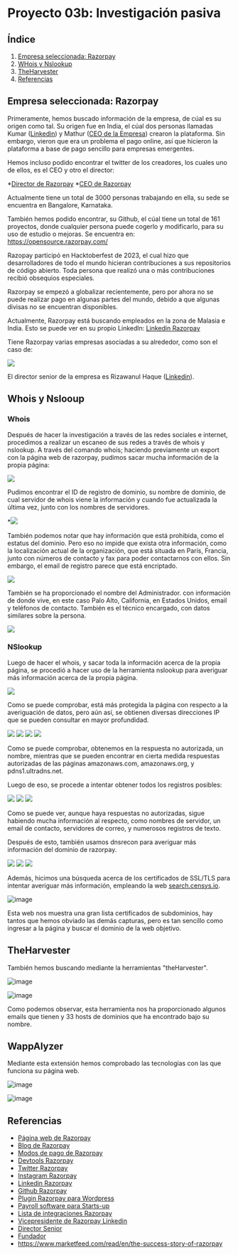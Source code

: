 # Proyecto 03b: Investigación pasiva
## Índice  
1. [Empresa seleccionada: Razorpay](#id1)
2. [WHois y Nslookup](#id2)
3. [TheHarvester](#id3)
4. [Referencias](#id4)

## Empresa seleccionada: Razorpay<a name="id1"></a>

Primeramente, hemos buscado información de la empresa, de cúal es su origen como tal. Su origen fue en India, el cúal dos personas llamadas Kumar ([Linkedin](https://in.linkedin.com/in/kumarshashank?trk=org-employees)) y Mathur ([CEO de la Empresa](https://in.linkedin.com/in/harshilmathur)) crearon  la plataforma. Sin embargo, vieron que era un problema el pago online, así que hicieron la plataforma a base de pago sencillo para empresas emergentes.

Hemos incluso podido encontrar el twitter de los creadores, los cuales uno de ellos, es el CEO y otro el director:

*[Director de Razorpay](https://twitter.com/shashank_kr)
*[CEO de Razorpay](https://twitter.com/harshilmathur?lang=es)

Actualmente tiene un total de 3000 personas trabajando en ella, su sede se encuentra en Bangalore, Karnataka.

También hemos podido encontrar, su Github, el cúal tiene un total de 161 proyectos, donde cualquier persona puede cogerlo y modificarlo, para su uso de estudio o mejoras. Se encuentra en:  https://opensource.razorpay.com/

Razopay participó en Hacktoberfest de 2023, el cual hizo que desarrolladores de todo el mundo hicieran contribuciones a sus repositorios de código abierto. Toda persona que realizó una o más contribuciones recibió obsequios especiales.

Razorpay se empezó a globalizar recientemente, pero por ahora no se puede realizar pago en algunas partes del mundo, debido a que algunas divisas no se encuentran disponibles.

Actualmente, Razorpay está buscando empleados en la zona de Malasia e India. Esto se puede ver en su propio Linkedln: [Linkedin Razorpay](https://www.linkedin.com/company/razorpay/?originalSubdomain=es)

Tiene Razorpay varias empresas asociadas a su alrededor, como son el caso de:

![](img/paginasasociadas.png)

El director senior de la empresa es Rizawanul Haque ([Linkedin](https://in.linkedin.com/in/rizwanul-haque-736236)).

## Whois y Nslooup <a name="id2"></a>

### Whois

Después de hacer la investigación a través de las redes sociales e internet, procedimos a realizar un escaneo de sus redes a través de whois y nslookup. A través del comando whois; haciendo previamente un export con la página web de razorpay, pudimos sacar mucha información de la propia página:

![](img/whois.png)

Pudimos encontrar el ID de registro de dominio, su nombre de dominio, de cual servidor de whois viene la información y cuando fue actualizada la última vez, junto con los nombres de servidores.

*![](img/whois2.png)

También podemos notar que hay información que está prohibida, como el estatus del dominio. Pero eso no impide que exista otra información, como la localización actual de la organización, que está situada en París, Francia, junto con números de contacto y fax para poder contactarnos con ellos. Sin embargo, el email de registro parece que está encriptado.

![](img/whois3.png)

También se ha proporcionado el nombre del Administrador. con información de donde vive, en este caso Palo Alto, California, en Estados Unidos, email y teléfonos de contacto. También es el técnico encargado, con datos similares sobre la persona.

![](img/whois4.png)

### NSlookup

Luego de hacer el whois, y sacar toda la información acerca de la propia página, se procedió a hacer uso de la herramienta nslookup para averiguar más información acerca de la propia página.

![](img/exportnslookup.png)

Como se puede comprobar, está más protegida la página con respecto a la averiguación de datos, pero aún así, se obtienen diversas direcciones IP que se pueden consultar en mayor profundidad.

![](img/nslookup2.png)
![](img/nslookup3.png)
![](img/nslookup4.png)
![](img/nslookup5.png)

Como se puede comprobar, obtenemos en la respuesta no autorizada, un nombre, mientras que se pueden encontrar en cierta medida respuestas autorizadas de las páginas amazonaws.com, amazonaws.org, y pdns1.ultradns.net.

Luego de eso, se procede a intentar obtener todos los registros posibles:

![](img/nslookup6.png)
![](img/nslookup7.png)
![](img/nslookup8.png)

Como se puede ver, aunque haya respuestas no autorizadas, sigue habiendo mucha información al respecto, como nombres de servidor, un email de contacto, servidores de correo, y numerosos registros de texto.

Después de esto, también usamos dnsrecon para averiguar más información del dominio de razorpay.

![](img/dnsrecon1.png)
![](img/dnsrecon2.png)
![](img/dnsrecon3.png)

Además, hicimos una búsqueda acerca de los certificados de SSL/TLS para intentar averiguar más información, empleando la web [search.censys.io](https://search.censys.io/certificates).

![image](https://github.com/IES-Rafael-Alberti/23-24-G1-Ciberseguridad/assets/146707444/bc028b29-f150-4b07-9e8e-0c11e087fbbe)

Esta web nos muestra una gran lista certificados de subdominios, hay tantos que hemos obviado las demás capturas, pero es tan sencillo como ingresar a la página y buscar el dominio de la web objetivo.

## TheHarvester <a name="id3"></a>

También hemos buscando mediante la herramientas "theHarvester".

![image](https://github.com/IES-Rafael-Alberti/23-24-G1-Ciberseguridad/assets/146707444/93a6c6c5-9b6b-4814-9866-e06865e53c02)

![image](https://github.com/IES-Rafael-Alberti/23-24-G1-Ciberseguridad/assets/146707444/a47391c8-a502-4229-ae37-189f2147f91b)


Como podemos observar, esta herramienta nos ha proporcionado algunos emails que tienen y 33 hosts de dominios que ha encontrado bajo su nombre.

## WappAlyzer

Mediante esta extensión hemos comprobado las tecnologías con las que funciona su página web.

![image](https://github.com/IES-Rafael-Alberti/23-24-G1-Ciberseguridad/assets/146707444/b940f67b-a76c-4e45-ba0b-dc2dc6325521)

![image](https://github.com/IES-Rafael-Alberti/23-24-G1-Ciberseguridad/assets/146707444/5ff0d96d-6fd1-4681-a2ec-acec5954d6a1)



## Referencias <a name="id4"></a>

- [Página web de Razorpay](https://razorpay.com/)
- [Blog de Razorpay](https://razorpay.com/blog/)
- [Modos de pago de Razorpay](https://razorpay.com/pricing/)
- [Devtools Razorpay](https://razorpay.com/docs/#home-devtools)
- [Twitter Razorpay](https://twitter.com/Razorpay?ref_src=twsrc%5Egoogle%7Ctwcamp%5Eserp%7Ctwgr%5Eauthor)
- [Instagram Razorpay](https://www.instagram.com/razorpay/?hl=es)
- [Linkedin Razorpay](https://www.linkedin.com/company/razorpay/?originalSubdomain=es)
- [Github Razorpay](https://github.com/razorpay)
- [Plugin Razorpay para Wordpress](https://es.wordpress.org/plugins/tags/razorpay/)
- [Payroll software para Starts-up](https://razorpay.com/payroll/)
- [Lista de integraciones Razorpay](https://razorpay.com/integrations/)
- [Vicepresidente de Razorpay Linkedin](https://www.linkedin.com/in/vivek-agarwal-03575711/)
- [Director Senior](https://in.linkedin.com/in/rizwanul-haque-736236?trk=org-employees)
- [Fundador](https://in.linkedin.com/in/kumarshashank?trk=org-employees)
- https://www.marketfeed.com/read/en/the-success-story-of-razorpay
